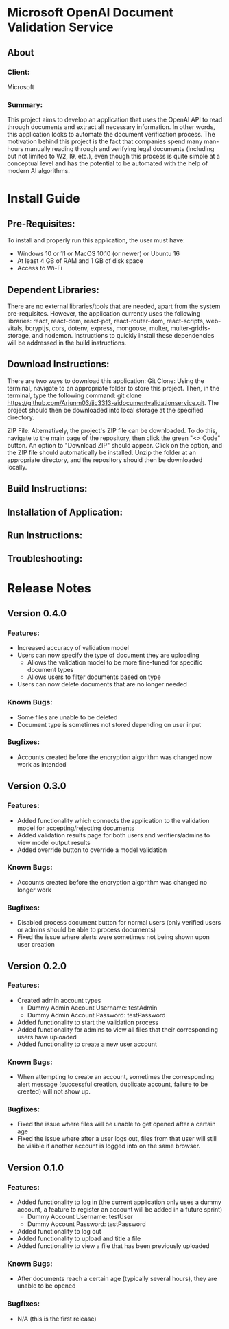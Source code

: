 # Microsoft OpenAI Document Validation Service

## About

### Client: 

Microsoft

### Summary:

This project aims to develop an application that uses the OpenAI API to read through documents and extract all necessary information. In other words, this application looks to automate the document verification process. The motivation behind this project is the fact that companies spend many man-hours manually reading through and verifying legal documents (including but not limited to W2, I9, etc.), even though this process is quite simple at a conceptual level and has the potential to be automated with the help of modern AI algorithms.   

# Install Guide
## Pre-Requisites:
To install and properly run this application, the user must have: 
- Windows 10 or 11 or MacOS 10.10 (or newer) or Ubuntu 16
- At least 4 GB of RAM and 1 GB of disk space
- Access to Wi-Fi

## Dependent Libraries:
There are no external libraries/tools that are needed, apart from the system pre-requisites. However, the application currently uses the following libraries: react, react-dom, react-pdf, react-router-dom, react-scripts, web-vitals, bcryptjs, cors, dotenv, express, mongoose, multer, multer-gridfs-storage, and nodemon. Instructions to quickly install these dependencies will be addressed in the build instructions.

## Download Instructions:
There are two ways to download this application:
Git Clone:
Using the terminal, navigate to an appropriate folder to store this project. Then, in the terminal, type the following command: git clone https://github.com/Arjunm03/jic3313-aidocumentvalidationservice.git. The project should then be downloaded into local storage at the specified directory.

ZIP File:
Alternatively, the project's ZIP file can be downloaded. To do this, navigate to the main page of the repository, then click the green "<> Code" button. An option to "Download ZIP" should appear. Click on the option, and the ZIP file should automatically be installed. Unzip the folder at an appropriate directory, and the repository should then be downloaded locally.  

## Build Instructions:


## Installation of Application:

## Run Instructions:

## Troubleshooting:

# Release Notes
## Version 0.4.0
### Features:
- Increased accuracy of validation model
- Users can now specify the type of document they are uploading
   - Allows the validation model to be more fine-tuned for specific document types
   - Allows users to filter documents based on type
- Users can now delete documents that are no longer needed

### Known Bugs:
- Some files are unable to be deleted
- Document type is sometimes not stored depending on user input

### Bugfixes:
- Accounts created before the encryption algorithm was changed now work as intended

## Version 0.3.0
### Features:
- Added functionality which connects the application to the validation model for accepting/rejecting documents
- Added validation results page for both users and verifiers/admins to view model output results
- Added override button to override a model validation

### Known Bugs:
- Accounts created before the encryption algorithm was changed no longer work

### Bugfixes:
- Disabled process document button for normal users (only verified users or admins should be able to process documents)
- Fixed the issue where alerts were sometimes not being shown upon user creation

## Version 0.2.0
### Features:
 - Created admin account types
    - Dummy Admin Account Username: testAdmin
    - Dummy Admin Account Password: testPassword
 - Added functionality to start the validation process
 - Added functionality for admins to view all files that their corresponding users have uploaded
 - Added functionality to create a new user account

### Known Bugs:
 - When attempting to create an account, sometimes the corresponding alert message (successful creation, duplicate account, failure to be created) will not show up.

### Bugfixes:
 - Fixed the issue where files will be unable to get opened after a certain age
 - Fixed the issue where after a user logs out, files from that user will still be visible if another account is logged into on the same browser.

## Version 0.1.0
### Features:
 - Added functionality to log in (the current application only uses a dummy account, a feature to register an account will be added in a future sprint)
    - Dummy Account Username: testUser
    - Dummy Account Password: testPassword
 - Added functionality to log out
 - Added functionality to upload and title a file
 - Added functionality to view a file that has been previously uploaded

### Known Bugs:
 - After documents reach a certain age (typically several hours), they are unable to be opened

### Bugfixes:
 - N/A (this is the first release)
